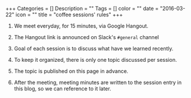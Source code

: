 +++
Categories = []
Description = ""
Tags = []
color = ""
date = "2016-03-22"
icon = ""
title = "coffee sessions' rules"
+++

1. We meet everyday, for 15 minutes, via Google Hangout.

2. The Hangout link is announced on Slack's `#general` channel

3. Goal of each session is to discuss what have we learned recently.

4. To keep it organized, there is only one topic discussed per session.

5. The topic is published on this page in advance.

6. After the meeting, meeting minutes are written to the session entry in this
   blog, so we can reference to it later.
